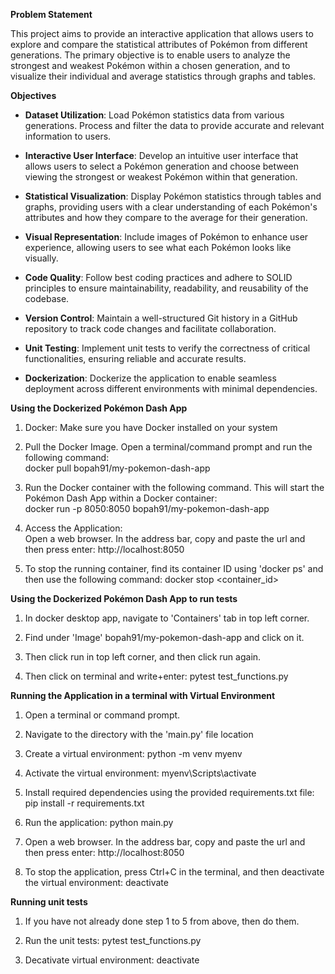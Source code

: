 **Problem Statement**

This project aims to provide an interactive application that allows users to explore and compare the statistical attributes of Pokémon from different generations. The primary objective is to enable users to analyze the strongest and weakest Pokémon within a chosen generation, and to visualize their individual and average statistics through graphs and tables.

**Objectives**
- **Dataset Utilization**: Load Pokémon statistics data from various generations. Process and filter the data to provide accurate and relevant information to users.

- **Interactive User Interface**: Develop an intuitive user interface that allows users to select a Pokémon generation and choose between viewing the strongest or weakest Pokémon within that generation.

- **Statistical Visualization**: Display Pokémon statistics through tables and graphs, providing users with a clear understanding of each Pokémon's attributes and how they compare to the average for their generation.

- **Visual Representation**: Include images of Pokémon to enhance user experience, allowing users to see what each Pokémon looks like visually.

- **Code Quality**: Follow best coding practices and adhere to SOLID principles to ensure maintainability, readability, and reusability of the codebase.

- **Version Control**: Maintain a well-structured Git history in a GitHub repository to track code changes and facilitate collaboration.

- **Unit Testing**: Implement unit tests to verify the correctness of critical functionalities, ensuring reliable and accurate results.

- **Dockerization**: Dockerize the application to enable seamless deployment across different environments with minimal dependencies.




**Using the Dockerized Pokémon Dash App**

1. Docker: Make sure you have Docker installed on your system

2. Pull the Docker Image. Open a terminal/command prompt and run the following command: <br />
docker pull bopah91/my-pokemon-dash-app

3. Run the Docker container with the following command. This will start the Pokémon Dash App within a Docker container: <br />
   docker run -p 8050:8050 bopah91/my-pokemon-dash-app

4. Access the Application: <br />
   Open a web browser. In the address bar, copy and paste the url and then press enter: http://localhost:8050

5. To stop the running container, find its container ID using 'docker ps' and then use the following command:
   docker stop <container_id>

**Using the Dockerized Pokémon Dash App to run tests**

1. In docker desktop app, navigate to 'Containers' tab in top left corner.

2. Find under 'Image' bopah91/my-pokemon-dash-app and click on it.

3. Then click run in top left corner, and then click run again.

4. Then click on terminal and write+enter:
   pytest test_functions.py


**Running the Application in a terminal with Virtual Environment**

1. Open a terminal or command prompt.

2. Navigate to the directory with the 'main.py' file location

3. Create a virtual environment:
   python -m venv myenv

4. Activate the virtual environment:
   myenv\Scripts\activate

5. Install required dependencies using the provided requirements.txt file:
   pip install -r requirements.txt

6. Run the application:
   python main.py

7. Open a web browser. In the address bar, copy and paste the url and then press enter: http://localhost:8050

8. To stop the application, press Ctrl+C in the terminal, and then deactivate the virtual environment:
   deactivate


**Running unit tests**

1. If you have not already done step 1 to 5 from above, then do them.

2. Run the unit tests:
   pytest test_functions.py

3. Decativate virtual environment:
   deactivate